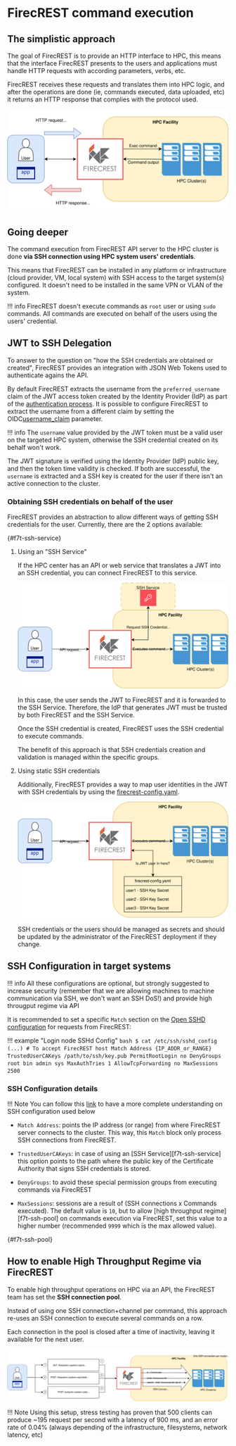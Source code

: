 # FirecREST command execution

## The simplistic approach

The goal of FirecREST is to provide an HTTP interface to HPC, this means that the interface FirecREST presents to the users and applications must handle HTTP requests with according parameters, verbs, etc.

FirecREST receives these requests and translates them into HPC logic, and after the operations are done (ie, commands executed, data uploaded, etc) it returns an HTTP response that complies with the protocol used.

![f7t_simple](../../../assets/img/command_exec_simple.svg)

## Going deeper

The command execution from FirecREST API server to the HPC cluster is done **via SSH connection using HPC system users' credentials**.

This means that FirecREST can be installed in any platform or infrastructure (cloud provider, VM, local system) with SSH access to the target system(s) configured. It doesn't need to be installed in the same VPN or VLAN of the system.

!!! info
    FirecREST doesn't execute commands as `root` user or using `sudo` commands. All commands are executed on behalf of the users using the users' credential.

## JWT to SSH Delegation

To answer to the question on "how the SSH credentials are obtained or created", FirecREST provides an integration with JSON Web Tokens used to authenticate agains the API.

By default FirecREST extracts the username from the `preferred_username` claim of the JWT access token created by the Identity Provider (IdP) as part of the [authentication process](../auth/README.md). It is possible to configure FirecREST to extract the username from a different claim by setting the OIDC[username_claim](../../conf/#oidc) parameter.

!!! info
    The `username` value provided by the JWT token must be a valid user on the targeted HPC system, otherwise the SSH credential created on its behalf won't work.

The JWT signature is verified using the Identity Provider (IdP) public key, and then the token time validity is checked. If both are successful, the `username` is extracted and a SSH key is created for the user if there isn't an active connection to the cluster.

### Obtaining SSH credentials on behalf of the user

FirecREST provides an abstraction to allow different ways of getting SSH credentials for the user. Currently, there are the 2 options available:

[](){#f7t-ssh-service}

1. Using an "SSH Service"

    If the HPC center has an API or web service that translates a JWT into an SSH credential, you can connect FirecREST to this service.

    ![f7t_ssh_service](../../../assets/img/command_exec_sshservice.svg)

    In this case, the user sends the JWT to FirecREST and it is forwarded to the SSH Service. Therefore, the IdP that generates JWT must be trusted by both FirecREST and the SSH Service.

    Once the SSH credential is created, FirecREST uses the SSH credential to execute commands.

    The benefit of this approach is that SSH credentials creation and validation is managed within the specific groups.

2. Using static SSH credentials

    Additionally, FirecREST provides a way to map user identities in the JWT with SSH credentials by using the [firecrest-config.yaml](../../conf/README.md).

    ![f7t_ssh_service](../../../assets/img/command_exec_nosshsvc.svg)

    SSH credentials or the users should be managed as secrets and should be updated by the administrator of the FirecREST deployment if they change.

## SSH Configuration in target systems

!!! info
    All these configurations are optional, but strongly suggested to increase security (remember that we are allowing machines to machine communication via SSH, we don't want an SSH DoS!) and provide high througput regime via API

It is recommended to set a specific `Match` section on the [Open SSHD configuration](https://man.openbsd.org/OpenBSD-current/man5/sshd_config.5#Match) for requests from FirecREST:

!!! example "Login node SSHd Config"
    ```bash
    $ cat /etc/ssh/sshd_config
    (...)
    # To accept FirecREST host
    Match Address {IP_ADDR_or_RANGE}
        TrustedUserCAKeys /path/to/ssh/key.pub
        PermitRootLogin no
        DenyGroups root bin admin sys
        MaxAuthTries 1
        AllowTcpForwarding no
        MaxSessions 2500
    ```

### SSH Configuration details

!!! Note
    You can follow this [link](https://man7.org/linux/man-pages/man5/sshd_config.5.html) to have a more complete understanding on SSH configuration used below

- `Match Address`: points the IP address (or range) from where FirecREST server connects to the cluster. This way, this `Match` block only process SSH connections from FirecREST.

- `TrustedUserCAKeys`: in case of using an [SSH Service][f7t-ssh-service] this option points to the path where the public key of the Certificate Authority that signs SSH credentials is stored.

- `DenyGroups`: to avoid these special permission groups from executing commands via FirecREST

- `MaxSessions`: sessions are a result of (SSH connections x Commands executed). The default value is `10`, but to allow [high throughput regime][f7t-ssh-pool] on commands execution via FirecREST, set this value to a higher number (recommended `9999` which is the max allowed value).

[](){#f7t-ssh-pool}
## How to enable High Throughput Regime via FirecREST

To enable high throughput operations on HPC via an API, the FirecREST team has set the **SSH connection pool**.

Instead of using one SSH connection+channel per command, this approach re-uses an SSH connection to execute several commands on a row.​

Each connection in the pool is closed after a time of inactivity, leaving it available for the next user.

![f7t_ssh_pool](../../../assets/img/command_exec_sshpool.svg)

!!! Note
    Using this setup, stress testing has proven that 500 clients can produce ~195 request per second with a latency of 900 ms, and an error rate of 0.04%​ (always depending of the infrastructure, filesystems, network latency, etc)
